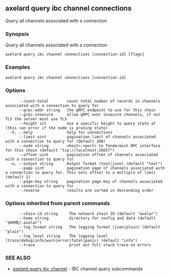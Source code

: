 ## axelard query ibc channel connections

Query all channels associated with a connection

### Synopsis

Query all channels associated with a connection

```
axelard query ibc channel connections [connection-id] [flags]
```

### Examples

```
axelard query ibc channel connections [connection-id]
```

### Options

```
      --count-total        count total number of records in channels associated with a connection to query for
      --grpc-addr string   the gRPC endpoint to use for this chain
      --grpc-insecure      allow gRPC over insecure channels, if not TLS the server must use TLS
      --height int         Use a specific height to query state at (this can error if the node is pruning state)
  -h, --help               help for connections
      --limit uint         pagination limit of channels associated with a connection to query for (default 100)
      --node string        <host>:<port> to Tendermint RPC interface for this chain (default "tcp://localhost:26657")
      --offset uint        pagination offset of channels associated with a connection to query for
  -o, --output string      Output format (text|json) (default "text")
      --page uint          pagination page of channels associated with a connection to query for. This sets offset to a multiple of limit (default 1)
      --page-key string    pagination page-key of channels associated with a connection to query for
      --reverse            results are sorted in descending order
```

### Options inherited from parent commands

```
      --chain-id string     The network chain ID (default "axelar")
      --home string         directory for config and data (default "$HOME/.axelar")
      --log_format string   The logging format (json|plain) (default "plain")
      --log_level string    The logging level (trace|debug|info|warn|error|fatal|panic) (default "info")
      --trace               print out full stack trace on errors
```

### SEE ALSO

- [axelard query ibc channel](axelard_query_ibc_channel.md) - IBC channel query subcommands
